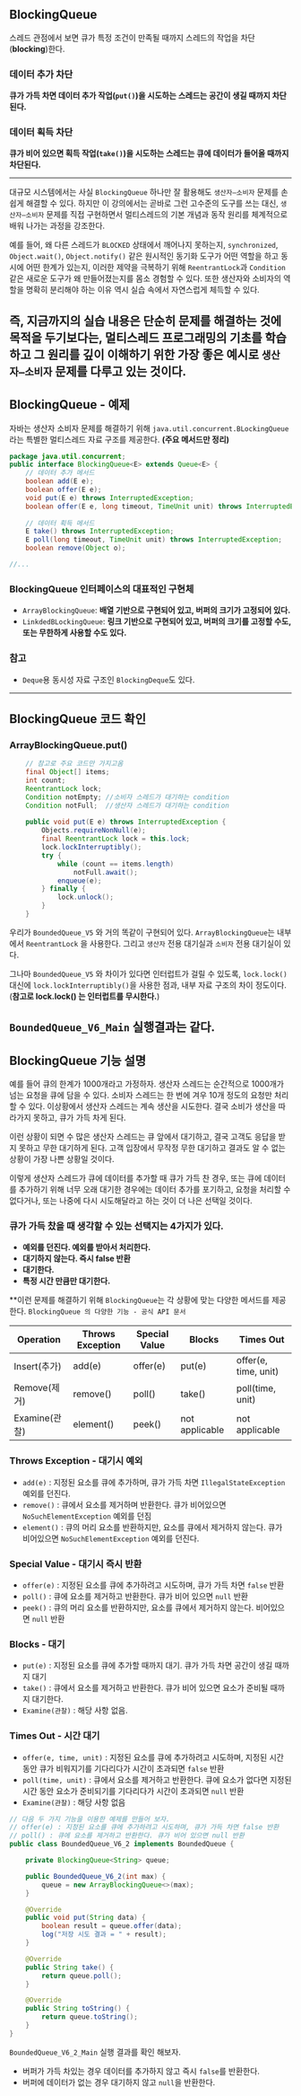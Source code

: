 ## BlockingQueue
스레드 관점에서 보면 큐가 특정 조건이 만족될 때까지 스레드의 작업을 차단(**blocking**)한다.

### 데이터 추가 차단
**큐가 가득 차면 데이터 추가 작업(`put()`)을 시도하는 스레드는 공간이 생길 때까지 차단된다.**

### 데이터 획득 차단
**큐가 비어 있으면 획득 작업(`take()`)을 시도하는 스레드는 큐에 데이터가 들어올 때까지 차단된다.**

---
대규모 시스템에서는 사실 `BlockingQueue` 하나만 잘 활용해도 `생산자–소비자` 문제를 손쉽게 해결할 수 있다.
하지만 이 강의에서는 곧바로 그런 고수준의 도구를 쓰는 대신, 
`생산자–소비자` 문제를 직접 구현하면서 멀티스레드의 기본 개념과 동작 원리를 체계적으로 배워 나가는 과정을 강조한다.

예를 들어, 왜 다른 스레드가 `BLOCKED` 상태에서 깨어나지 못하는지,
`synchronized`, `Object.wait()`, `Object.notify()` 같은 원시적인 동기화 도구가 어떤 역할을 하고 동시에 어떤 한계가 있는지, 
이러한 제약을 극복하기 위해 `ReentrantLock`과 `Condition` 같은 새로운 도구가 왜 만들어졌는지를 몸소 경험할 수 있다. 
또한 생산자와 소비자의 역할을 명확히 분리해야 하는 이유 역시 실습 속에서 자연스럽게 체득할 수 있다.

즉, 지금까지의 실습 내용은 단순히 문제를 해결하는 것에 목적을 두기보다는, 
멀티스레드 프로그래밍의 기초를 학습하고 그 원리를 깊이 이해하기 위한 가장 좋은 예시로 `생산자–소비자` 문제를 다루고 있는 것이다.
---
## BlockingQueue - 예제
자바는 생산자 소비자 문제를 해결하기 위해 `java.util.concurrent.BLockingQueue`라는 특별한 멀티스레드 자료 구조를 제공한다.
**(주요 메서드만 정리)**
```java
package java.util.concurrent;
public interface BlockingQueue<E> extends Queue<E> {
    // 데이터 추가 메서드
    boolean add(E e);
    boolean offer(E e);
    void put(E e) throws InterruptedException;
    boolean offer(E e, long timeout, TimeUnit unit) throws InterruptedException;
    
    // 데이터 획득 메서드
    E take() throws InterruptedException;
    E poll(long timeout, TimeUnit unit) throws InterruptedException;
    boolean remove(Object o);

//...
```
### BlockingQueue 인터페이스의 대표적인 구현체
- `ArrayBlockingQueue`: **배열 기반으로 구현되어 있고, 버퍼의 크기가 고정되어 있다.**
- `LinkdedBLockingQueue`: **링크 기반으로 구현되어 있고, 버퍼의 크기를 고정할 수도, 또는 무한하게 사용할 수도 있다.**

### 참고
- `Deque`용 동시성 자료 구조인 `BlockingDeque`도 있다.
---
## BlockingQueue 코드 확인

### ArrayBlockingQueue.put()
```java
    // 참고로 주요 코드만 가지고옴
    final Object[] items;
    int count;
    ReentrantLock lock;
    Condition notEmpty; //소비자 스레드가 대기하는 condition
    Condition notFull;  //생산자 스레드가 대기하는 condition
    
    public void put(E e) throws InterruptedException {
        Objects.requireNonNull(e);
        final ReentrantLock lock = this.lock;
        lock.lockInterruptibly();
        try {
            while (count == items.length)
                notFull.await();
            enqueue(e);
        } finally {
            lock.unlock();
        }
    }
```
우리가 `BoundedQueue_V5` 와 거의 똑같이 구현되어 있다.
`ArrayBlockingQueue`는 내부에서 `ReentrantLock` 을 사용한다.
그리고 `생산자` 전용 대기실과 `소비자` 전용 대기실이 있다.

그나마 `BoundedQueue_V5` 와 차이가 있다면 인터럽트가 걸릴 수 있도록, `lock.lock()` 대신에
`lock.lockInterruptibly()`을 사용한 점과, 내부 자료 구조의 차이 정도이다.
(**참고로 lock.lock() 는 인터럽트를 무시한다.**)

`BoundedQueue_V6_Main` 실행결과는 같다.
---
## BlockingQueue 기능 설명
예를 들어 큐의 한계가 1000개라고 가정하자. 생산자 스레드는 순간적으로 1000개가 넘는 요청을 큐에 담을 수 있다.
소비자 스레드는 한 번에 겨우 10개 정도의 요청만 처리할 수 있다. 이상황에서 생산자 스레드는 계속 생산을 시도한다.
결국 소비가 생산을 따라가지 못하고, 큐가 가득 차게 된다.

이런 상황이 되면 수 많은 생산자 스레드는 큐 앞에서 대기하고, 결국 고객도 응답을 받지 못하고 무한 대기하게 된다.
고객 입장에서 무작정 무한 대기하고 결과도 알 수 없는 상황이 가장 나쁜 상황일 것이다.

이렇게 생산자 스레드가 큐에 데이터를 추가할 때 큐가 가득 찬 경우, 또는 큐에 데이터를 추가하기 위해 너무 오래 대기한 경우에는 
데이터 추가를 포기하고, 요청을 처리할 수 없다거나, 또는 나중에 다시 시도해달라고 하는 것이 더 나은 선택일 것이다.

### 큐가 가득 찼을 때 생각할 수 있는 선택지는 4가지가 있다.
- **예외를 던진다. 예외를 받아서 처리한다.**
- **대기하지 않는다. 즉시 false 반환**
- **대기한다.**
- **특정 시간 만큼만 대기한다.**

**이런 문제를 해결하기 위해 `BlockingQueue`는 각 상황에 맞는 다양한 메서드를 제공한다.
`BlockingQueue 의 다양한 기능 - 공식 API 문서`

| Operation   | Throws Exception | Special Value | Blocks         | Times Out            |
|-------------|------------------|---------------|----------------|----------------------|
| Insert(추가)  | add(e)          | offer(e)      | put(e)         | offer(e, time, unit) |
| Remove(제거)  | remove()        | poll()        | take()         | poll(time, unit)     |
| Examine(관찰) | element()       | peek()        | not applicable | not applicable       |

### Throws Exception - 대기시 예외
- `add(e)` : 지정된 요소를 큐에 추가하며, 큐가 가득 차면 `IllegalStateException` 예외를 던진다.
- `remove()` : 큐에서 요소를 제거하며 반환한다. 큐가 비어있으면 `NoSuchElementException` 예외를 던짐
- `element()` : 큐의 머리 요소를 반환하지만, 요소를 큐에서 제거하지 않는다. 큐가 비어있으면 `NoSuchElementException` 예외를 던진다.


### Special Value - 대기시 즉시 반환
- `offer(e)` : 지정된 요소를 큐에 추가하려고 시도하며, 큐가 가득 차면 `false` 반환
- `poll()` : 큐에 요소를 제거하고 반환한다. 큐가 비어 있으면 `null` 반환
- `peek()` : 큐의 머리 요소를 반환하지만, 요소를 큐에서 제거하지 않는다. 비어있으면 `null` 반환

### Blocks - 대기
- `put(e)` : 지정된 요소를 큐에 추가할 때까지 대기. 큐가 가득 차면 공간이 생길 때까지 대기
- `take()` : 큐에서 요소를 제거하고 반환한다. 큐가 비어 있으면 요소가 준비될 때까지 대기한다.
- `Examine(관찰)` : 해당 사항 없음.

### Times Out - 시간 대기
- `offer(e, time, unit)` : 지정된 요소를 큐에 추가하려고 시도하며, 지정된 시간 동안 큐가 비워지기를 기다리다가 시간이 초과되면 `false` 반환
- `poll(time, unit)` : 큐에서 요소를 제거하고 반환한다. 큐에 요소가 없다면 지정된 시간 동안 요소가 준비되기를 기다리다가 시간이 초과되면 `null` 반환
- `Examine(관찰)` : 해당 사항 없음

```java
// 다음 두 가지 기능을 이용한 예제를 만들어 보자.
// offer(e) : 지정된 요소를 큐에 추가하려고 시도하며, 큐가 가득 차면 false 반환
// poll() : 큐에 요소를 제거하고 반환한다. 큐가 비어 있으면 null 반환
public class BoundedQueue_V6_2 implements BoundedQueue {

    private BlockingQueue<String> queue;

    public BoundedQueue_V6_2(int max) {
        queue = new ArrayBlockingQueue<>(max);
    }

    @Override
    public void put(String data) {
        boolean result = queue.offer(data);
        log("저장 시도 결과 = " + result);
    }

    @Override
    public String take() {
        return queue.poll();
    }

    @Override
    public String toString() {
        return queue.toString();
    }
}
```
`BoundedQueue_V6_2_Main` 실행 결과를 확인 해보자.
- 버퍼가 가득 차있는 경우 데이터를 추가하지 않고 즉시 `false`를 반환한다.
- 버퍼에 데이터가 없는 경우 대기하지 않고 `null`을 반환한다.
